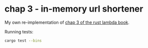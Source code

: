 # chap 3 - in-memory url shortener

My own re-implementation of [chap 3 of the rust lambda book](https://github.com/rust-lambda/code-samples/tree/main/chapter-03).

Running tests:

```sh
cargo test --bins
```
